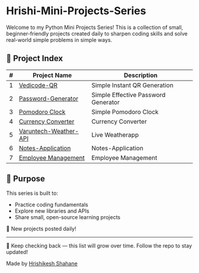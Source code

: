 # Hrishi-Mini-Projects-Series

Welcome to my Python Mini Projects Series! This is a collection of small, beginner-friendly  projects created daily to sharpen coding skills and solve real-world simple problems in simple ways.

## 🔗 Project Index 

| # | Project Name | Description |
|--|--------------|-------------|
| 1 | [Vedicode-QR](https://github.com/Hrishi-3000/Vedicode-QR-MiniProject-Series-01) | Simple Instant QR Generation |
| 2 | [Password-Generator](https://github.com/Hrishi-3000/Password-Generator-MiniProject-Series-02) | Simple Effective Password Generator |
| 3 | [Pomodoro Clock](https://github.com/Hrishi-3000/ChakraFlow-Timer-MiniProject-Series-03) | Simple Pomodoro Clock |
| 4 | [Currency Converter](https://github.com/Hrishi-3000/Currency-Converter-MiniProject-Series-04) | Currency Converter |
| 5 | [Varuntech-Weather-API](https://github.com/Hrishi-3000/VarunaTech-WeatherApp-MiniProject-Series-05) | Live Weatherapp |
| 6 | [Notes-Application](https://github.com/Hrishi-3000/Notes-Application-MiniProject-Series-06) | Notes-Application |
| 7 | [Employee Management](https://github.com/Hrishi-3000/Employee_Management_AngularJS-MiniProject-Series-07) | Employee Management |

## 📌 Purpose
This series is built to:
- Practice coding fundamentals
- Explore new libraries and APIs
- Share small, open-source learning projects

📅 New projects posted daily!

---

🔄 Keep checking back — this list will grow over time. Follow the repo to stay updated!

Made by [Hrishikesh Shahane]([https://github.com/yourusername](https://github.com/Hrishi-3000))
